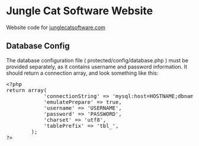 Jungle Cat Software Website
===========================
Website code for [junglecatsoftware.com](http://junglecatsoftware.com/ "Jungle Cat Software")

Database Config
---------------
The database configuration file ( protected/config/database.php ) must be provided separately, as it contains username and password information. It should return a connection array, and look something like this:

<pre>
&lt;?php
return array(
			'connectionString' =&gt; 'mysql:host=HOSTNAME;dbname=DB_NAME',
			'emulatePrepare' =&gt; true,
			'username' =&gt; 'USERNAME',
			'password' =&gt; 'PASSWORD',
			'charset' =&gt; 'utf8',
			'tablePrefix' =&gt; 'tbl_',
		);
?&gt;
</pre>
